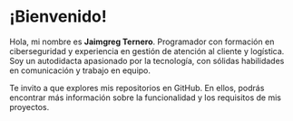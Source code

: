 # ¡Bienvenido!

Hola, mi nombre es **Jaimgreg Ternero**. Programador con formación en ciberseguridad y experiencia en gestión de atención al cliente y logística. 
Soy un autodidacta apasionado por la tecnología, con sólidas habilidades en comunicación y trabajo en equipo.

Te invito a que explores mis repositorios en GitHub. En ellos, podrás encontrar más información sobre la funcionalidad y los requisitos de mis proyectos.
